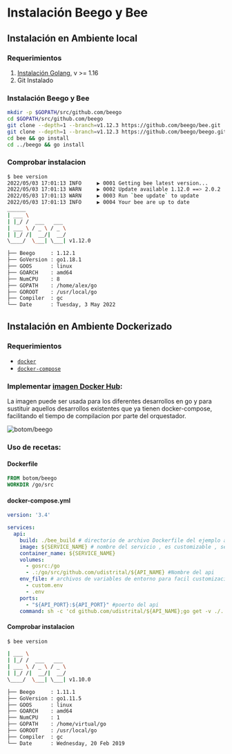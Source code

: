# Instalación Beego y Bee

## Instalación en Ambiente local

### Requerimientos

1. [Instalación Golang](golang.md), v >= 1.16
2. Git Instalado

### Instalación Beego y Bee

```sh
mkdir -p $GOPATH/src/github.com/beego
cd $GOPATH/src/github.com/beego
git clone --depth=1 --branch=v1.12.3 https://github.com/beego/bee.git
git clone --depth=1 --branch=v1.12.3 https://github.com/beego/beego.git
cd bee && go install
cd ../beego && go install
```

### Comprobar instalacion

```sh
$ bee version
2022/05/03 17:01:13 INFO     ▶ 0001 Getting bee latest version...
2022/05/03 17:01:13 WARN     ▶ 0002 Update available 1.12.0 ==> 2.0.2
2022/05/03 17:01:13 WARN     ▶ 0003 Run `bee update` to update
2022/05/03 17:01:13 INFO     ▶ 0004 Your bee are up to date
______
| ___ \
| |_/ /  ___   ___
| ___ \ / _ \ / _ \
| |_/ /|  __/|  __/
\____/  \___| \___| v1.12.0

├── Beego     : 1.12.1
├── GoVersion : go1.18.1
├── GOOS      : linux
├── GOARCH    : amd64
├── NumCPU    : 8
├── GOPATH    : /home/alex/go
├── GOROOT    : /usr/local/go
├── Compiler  : gc
└── Date      : Tuesday, 3 May 2022

```

## Instalación en Ambiente Dockerizado

### Requerimientos
- [`docker`](https://docs.docker.com/engine/install/)   
- [`docker-compose`](https://docs.docker.com/compose/install/)

### Implementar [imagen Docker Hub](https://hub.docker.com/r/botom/beego):   

La imagen puede ser usada para los diferentes desarrollos en go y para sustituir aquellos desarrollos existentes que ya tienen docker-compose, facilitando el tiempo de compilacion por parte del orquestador.

![botom/beego](img/docker_botom_beego.png)

### Uso de recetas:   

#### Dockerfile

```Dockerfile
FROM botom/beego
WORKDIR /go/src
```

#### docker-compose.yml

```yml
version: '3.4'

services:
  api:
    build: ./bee_build # directorio de archivo Dockerfile del ejemplo anterior
    image: ${SERVICE_NAME} # nombre del servicio , es customizable , se recomienda el nombre del api
    container_name: ${SERVICE_NAME}
    volumes:
      - gosrc:/go
      - .:/go/src/github.com/udistrital/${API_NAME} #Nombre del api
    env_file: # archivos de variables de entorno para facil customizacion de las variables
      - custom.env
      - .env
    ports:
      - "${API_PORT}:${API_PORT}" #poerto del api
    command: sh -c 'cd github.com/udistrital/${API_NAME};go get -v ./...; bee migrate -driver=postgres -conn="postgres://${POSTGRES_USER}:${POSTGRES_PASSWORD}@${POSTGRES_HOST}/${POSTGRES_DB}?sslmode=disable&search_path=public" || true; bee run -downdoc=true -gendoc=true' #variables de coneccion a la base de datos
```

#### Comprobar instalacion

```bash
$ bee version

| ___ \
| |_/ /  ___   ___
| ___ \ / _ \ / _ \
| |_/ /|  __/|  __/
\____/  \___| \___| v1.10.0

├── Beego     : 1.11.1
├── GoVersion : go1.11.5
├── GOOS      : linux
├── GOARCH    : amd64
├── NumCPU    : 1
├── GOPATH    : /home/virtual/go
├── GOROOT    : /usr/local/go
├── Compiler  : gc
└── Date      : Wednesday, 20 Feb 2019
```
